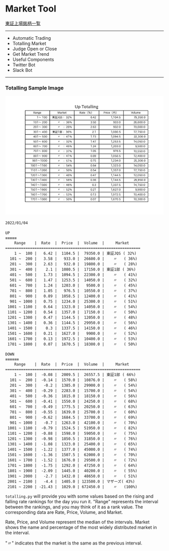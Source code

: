 # Market Tool

[東証上場銘柄一覧](https://www.jpx.co.jp/markets/statistics-equities/misc/01.html)

***

 - Automatic Trading
 - Totalling Market
 - Judge Open or Close
 - Get Market Trend
 - Useful Components
 - Twitter Bot
 - Slack Bot

***

### Totalling Sample Image

![totalling sample image](./images/totalling_sample.png)

```
2022/01/04
    
UP
≡≡≡≡≡
    Range    |  Rate  |  Price  |  Volume  |     Market     
============================================================
    1 ~  100 |   6.42 |  1104.5 |  79350.0 | 東証JQS ( 32%)
  101 ~  200 |   3.58 |   933.0 |  26600.0 |    〃   ( 36%)
  201 ~  300 |   2.63 |   932.0 |  19800.0 |    〃   ( 28%)
  301 ~  400 |    2.1 |  1080.5 |  17150.0 | 東証1部 ( 36%)
  401 ~  500 |   1.73 |  1094.5 |  22300.0 |    〃   ( 41%)
  501 ~  600 |   1.47 |  1253.5 |  14050.0 |    〃   ( 32%)
  601 ~  700 |   1.24 |  1203.0 |   9500.0 |    〃   ( 45%)
  701 ~  800 |   1.05 |   976.5 |  10550.0 |    〃   ( 37%)
  801 ~  900 |   0.89 |  1058.5 |  12400.0 |    〃   ( 41%)
  901 ~ 1000 |   0.75 |  1234.0 |  25300.0 |    〃   ( 51%)
 1001 ~ 1100 |   0.64 |  1323.0 |  14050.0 |    〃   ( 54%)
 1101 ~ 1200 |   0.54 |  1357.0 |  17150.0 |    〃   ( 50%)
 1201 ~ 1300 |   0.47 |  1144.5 |  12050.0 |    〃   ( 48%)
 1301 ~ 1400 |   0.36 |  1144.5 |  29950.0 |    〃   ( 56%)
 1401 ~ 1500 |    0.3 |  1337.5 |  14150.0 |    〃   ( 46%)
 1501 ~ 1600 |   0.21 |  1627.0 |   9900.0 |    〃   ( 52%)
 1601 ~ 1700 |   0.13 |  1972.5 |  10400.0 |    〃   ( 53%)
 1701 ~ 1800 |   0.07 |  1670.5 |  18300.0 |    〃   ( 50%)

DOWN
≡≡≡≡≡≡
    Range    |  Rate  |  Price  |  Volume  |     Market     
============================================================
    1 ~  100 |  -0.08 |  2009.5 |  26557.5 | 東証1部 ( 66%)
  101 ~  200 |  -0.14 |  1570.0 |  10876.0 |    〃   ( 58%)
  201 ~  300 |   -0.2 |  1385.0 |  29900.0 |    〃   ( 54%)
  301 ~  400 |  -0.29 |  2283.0 |  15700.0 |    〃   ( 54%)
  401 ~  500 |  -0.36 |  1815.0 |  18150.0 |    〃   ( 56%)
  501 ~  600 |  -0.41 |  1550.0 |  24250.0 |    〃   ( 68%)
  601 ~  700 |  -0.49 |  1775.5 |  20250.0 |    〃   ( 63%)
  701 ~  800 |  -0.55 |  1639.0 |  25700.0 |    〃   ( 60%)
  801 ~  900 |  -0.62 |  1684.5 |  33700.0 |    〃   ( 69%)
  901 ~ 1000 |   -0.7 |  1263.0 |  42100.0 |    〃   ( 70%)
 1001 ~ 1100 |  -0.79 |  1524.5 |  51950.0 |    〃   ( 82%)
 1101 ~ 1200 |  -0.88 |  1598.0 |  59050.0 |    〃   ( 75%)
 1201 ~ 1300 |  -0.98 |  1850.5 |  31850.0 |    〃   ( 76%)
 1301 ~ 1400 |  -1.08 |  1323.0 |  25400.0 |    〃   ( 65%)
 1401 ~ 1500 |  -1.22 |  1377.0 |  45000.0 |    〃   ( 74%)
 1501 ~ 1600 |  -1.36 |  1507.5 |  62000.0 |    〃   ( 70%)
 1601 ~ 1700 |  -1.52 |  1676.0 |  29500.0 |    〃   ( 72%)
 1701 ~ 1800 |  -1.75 |  1292.0 |  47250.0 |    〃   ( 64%)
 1801 ~ 1900 |  -2.09 |  1445.0 |  40200.0 |    〃   ( 55%)
 1901 ~ 2000 |   -2.7 |  1432.0 |  48650.0 |    〃   ( 51%)
 2001 ~ 2100 |   -4.4 |  1405.0 | 123500.0 | マザーズ( 43%)
 2101 ~ 2200 | -21.43 |  1029.0 | 672450.0 |    〃   (100%)
```

`totalling.py` will provide you with some values based on the rising and falling rate rankings for the day you run it.
"Range" represents the interval between the rankings, and you may think of it as a rank value.
The corresponding data are Rate, Price, Volume, and Market.

Rate, Price, and Volume represent the median of the intervals.
Market shows the name and percentage of the most widely distributed market in the interval.

"〃" indicates that the market is the same as the previous interval.
